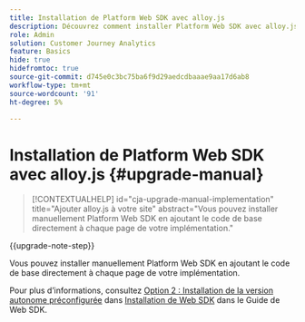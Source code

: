 ```yaml
---
title: Installation de Platform Web SDK avec alloy.js
description: Découvrez comment installer Platform Web SDK avec alloy.js.
role: Admin
solution: Customer Journey Analytics
feature: Basics
hide: true
hidefromtoc: true
source-git-commit: d745e0c3bc75ba6f9d29aedcdbaaae9aa17d6ab8
workflow-type: tm+mt
source-wordcount: '91'
ht-degree: 5%

---
```


# Installation de Platform Web SDK avec alloy.js {#upgrade-manual}

<!-- markdownlint-disable MD034 -->

>[!CONTEXTUALHELP]
>id="cja-upgrade-manual-implementation"
>title="Ajouter alloy.js à votre site"
>abstract="Vous pouvez installer manuellement Platform Web SDK en ajoutant le code de base directement à chaque page de votre implémentation."

<!-- markdownlint-enable MD034 -->

{{upgrade-note-step}}

Vous pouvez installer manuellement Platform Web SDK en ajoutant le code de base directement à chaque page de votre implémentation.

Pour plus d’informations, consultez [Option 2 : Installation de la version autonome préconfigurée](https://experienceleague.adobe.com/en/docs/experience-platform/edge/fundamentals/installing-the-sdk#option-2-installing-the-prebuilt-standalone-version) dans [Installation de Web SDK](https://experienceleague.adobe.com/en/docs/experience-platform/edge/fundamentals/installing-the-sdk) dans le Guide de Web SDK.

